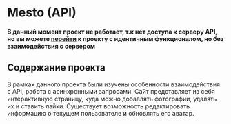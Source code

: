 # Mesto (API)

**В данный момент проект не работает, т.к нет доступа к серверу API, но вы можете [перейти](https://github.com/lexankh/mesto) к проекту с идентичным функционалом, но без взаимодействия с сервером**

## Содержание проекта

В рамках данного проекта были изучены особенности взаимодействия с API, работа с асинхронными запросами. 
Сайт представляет из себя интерактивную страницу, куда можно добавлять фотографии, удалять их и ставить лайки. Существует возможность редактировать информацию о текущем пользователе и обновлять его аватар.